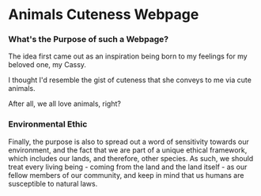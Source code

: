 # Animals Cuteness Webpage

<h3>What's the Purpose of such a Webpage?</h3>

<p>The idea first came out as an inspiration being born to my feelings for my beloved one, my Cassy.</p>

<p>I thought I'd resemble the gist of cuteness that she conveys to me via cute animals.</p>

<p>After all, we all love animals, right? </p>

<h3>Environmental Ethic</h3>

<p>Finally, the purpose is also to spread out a word of sensitivity towards our environment, and the fact that we are part of a unique ethical framework, which includes our lands, and therefore, other species. As such, we should treat every living being - coming from the land and the land itself - as our fellow members of our community, and keep in mind that us humans are susceptible to natural laws.</p>

